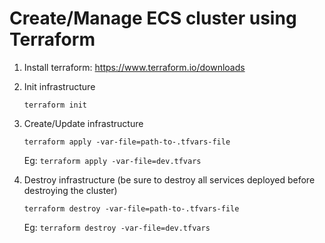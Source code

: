# Create/Manage ECS cluster using Terraform
    
1. Install terraform: https://www.terraform.io/downloads

2. Init infrastructure

    `terraform init`

3. Create/Update infrastructure

    `terraform apply -var-file=path-to-.tfvars-file`
    
    Eg: `terraform apply -var-file=dev.tfvars`
    
4. Destroy infrastructure (be sure to destroy all services deployed before destroying the cluster)

    `terraform destroy -var-file=path-to-.tfvars-file`
    
    Eg: `terraform destroy -var-file=dev.tfvars`
